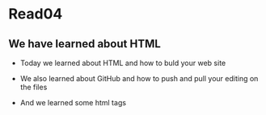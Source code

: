 


# Read04
## We have learned about HTML

* Today we learned about HTML and how to buld your web site

* We also learned about GitHub and how to push and pull your editing on the files

* And we learned some html tags